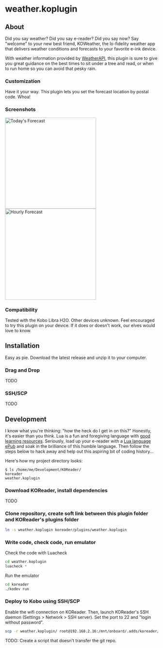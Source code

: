 # weather.koplugin
## About 

Did you say weather? Did you say e-reader? Did you say now? Say "welcome" to your new best friend, KOWeather, the lo-fidelity weather app that delivers weather conditions and forecasts to your favorite e-ink device. 

With weather information provided by [WeatherAPI](https://weatherapi.com), this plugin is sure to give you great guidance on the best times to sit under a tree and read, or when to run home so you can avoid that pesky rain. 

### Customization

Have it your way. This plugin lets you set the forecast location by postal code. Whoa!

### Screenshots

<img src="https://user-images.githubusercontent.com/82218266/127771213-c7be7b35-9f27-48db-ac5d-eef3392477d5.png" alt="Today's Forecast" width="300"/>
<img src="https://user-images.githubusercontent.com/82218266/127771212-9e2a4a17-8029-4c5b-842f-86d030fd23b5.png" alt="Hourly Forecast" width="300"/>

### Compatibility

Tested with the Kobo Libra H2O. Other devices unknown. Feel encouraged to try this plugin on your device. If it does or doesn't work, our elves would love to know.

## Installation

Easy as pie. Download the latest release and unzip it to your computer.

### Drag and Drop

TODO

### SSH/SCP

TODO

## Development

I know what you're thinking: "how the heck do I get in on this?" Honestly, it's easier than you think. Lua is a fun and foregiving language with [good learning resources](https://www.lua.org/pil/). Seriously, load up your e-reader with a [Lua language ePub](https://store.feistyduck.com/products/programming-in-lua-fourth-edition-ebook) and soak in the brilliance of this humble language. Then follow the steps below to hack away and help out this aspiring bit of coding history...

Here's how my project directory looks:

```
$ ls /home/me/Development/KOReader/
koreader
weather.koplugin
```

### Download KOReader, install dependencies 

TODO

### Clone repository, create soft link between this plugin folder and KOReader's plugins folder 

```sh
ln -s weather.koplugin koreader/plugins/weather.koplugin
```

### Write code, check code, run emulator

Check the code with Luacheck
```sh
cd weather.koplugin
luacheck *
```

Run the emulator
```sh
cd koreader
./kodev run
```

### Deploy to Kobo using SSH/SCP 

Enable the wifi connection on KOReader. Then, launch KOReader's SSH daemon (Settings > Network > SSH server). Set the port to 22 and "login without password".
```sh
scp -r weather.koplugin/ root@192.168.2.16:/mnt/onboard/.adds/koreader/plugins/weather.koplugin/
```

TODO: Create a script that doesn't transfer the git repo.
